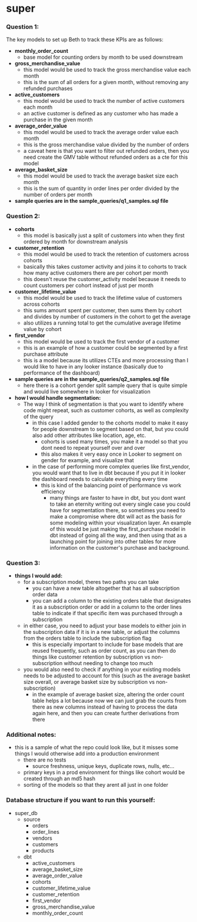 # super

### Question 1:
The key models to set up Beth to track these KPIs are as follows:
- **monthly_order_count**
    - base model for counting orders by month to be used downstream
- **gross_merchandise_value**
    - this model would be used to track the gross merchandise value each month
    - this is the sum of all orders for a given month, without removing any refunded purchases
- **active_customers**
    - this model would be used to track the number of active customers each month
    - an active customer is defined as any customer who has made a purchase in the given month
- **average_order_value**
    - this model would be used to track the average order value each month
    - this is the gross merchandise value divided by the number of orders
    - a caveat here is that you want to filter out refunded orders, then you need create the GMV table without refunded orders as a cte for this model
- **average_basket_size**
    - this model would be used to track the average basket size each month
    - this is the sum of quantity in order lines per order divided by the number of orders per month
- **sample queries are in the sample_queries/q1_samples.sql file**

### Question 2:
- **cohorts**   
    - this model is basically just a split of customers into when they first ordered by month for downstream analysis
- **customer_retention**
    - this model would be used to track the retention of customers across cohorts
    - basically this takes customer activity and joins it to cohorts to track how many active customers there are per cohort per month
    - this doesn't reuse the customer_activity model because it needs to count customers per cohort instead of just per month
- **customer_lifetime_value**
    - this model would be used to track the lifetime value of customers across cohorts
    - this sums amount spent per customer, then sums them by cohort and divides by number of customers in the cohort to get the average
    - also utilizes a running total to get the cumulative average lifetime value by cohort
- **first_vendor**
    - this model would be used to track the first vendor of a customer
    - this is an example of how a customer could be segmented by a first purchase attribute
    - this is a model because its utilizes CTEs and more processing than I would like to have in any looker instance (basically due to performance of the dashboard)
- **sample queries are in the sample_queries/q2_samples.sql file**
    - here there is a cohort gender split sample query that is quite simple and would live somewhere in looker for visualization
- **how I would handle segmentation:**
    - The way I think of segmentation is that you want to identify where code might repeat, such as customer cohorts, as well as complexity of the query
        - in this case I added gender to the cohorts model to make it easy for people downstream to segment based on that, but you could also add other attributes like location, age, etc.
            - cohorts is used many times, you make it a model so that you dont need to repeat yourself over and over
            - this also makes it very easy once in Looker to segment on gender for example, and visualize that
        - in the case of performing more complex queries like first_vendor, you would want that to live in dbt because if you put it in looker the dashboard needs to calculate everything every time
            - this is kind of the balancing point of performance vs work efficiency
                - many things are faster to have in dbt, but you dont want to take an eternity writing out every single case you could have for segmentation there, so sometimes you need to make a compromise where dbt will act as the basis for some modeling within your visualization layer. An example of this would be just making the first_purchase model in dbt instead of going all the way, and then using that as a launching point for joining into other tables for more information on the customer's purchase and background.
    
### Question 3:
- **things I would add:**
    - for a subscription model, theres two paths you can take
        - you can have a new table altogether that has all subscription order data
        - you can add a column to the existing orders table that designates it as a subscription order or add in a column to the order lines table to indicate if that specific item was purchased through a subscription
    - in either case, you need to adjust your base models to either join in the subscription data if it is in a new table, or adjust the columns from the orders table to include the subscription flag
        - this is especially important to include for base models that are reused frequently, such as order count, as you can then do things like customer retention by subscription vs non-subscription without needing to change too much
    - you would also need to check if anything in your existing models needs to be adjusted to account for this (such as the average basket size overall, or average basket size by subscription vs non-subscription)
        - in the example of average basket size, altering the order count table helps a lot because now we can just grab the counts from there as new columns instead of having to process the data again here, and then you can create further derivations from there

### Additional notes:
- this is a sample of what the repo could look like, but it misses some things I would otherwise add into a production environment
    - there are no tests
        - source freshness, unique keys, duplicate rows, nulls, etc...
    - primary keys in a prod environment for things like cohort would be created through an md5 hash
    - sorting of the models so that they arent all just in one folder


### Database structure if you want to run this yourself:
- super_db
    - source
        - orders
        - order_lines
        - vendors
        - customers
        - products
    - dbt
        - active_customers
        - average_basket_size
        - average_order_value
        - cohorts
        - customer_lifetime_value
        - customer_retention
        - first_vendor
        - gross_merchandise_value
        - monthly_order_count

